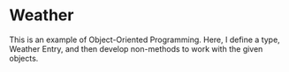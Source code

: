 # Weather

This is an example of Object-Oriented Programming. 
Here, I define a type, Weather Entry, and then develop non-methods to work with the given objects. 
